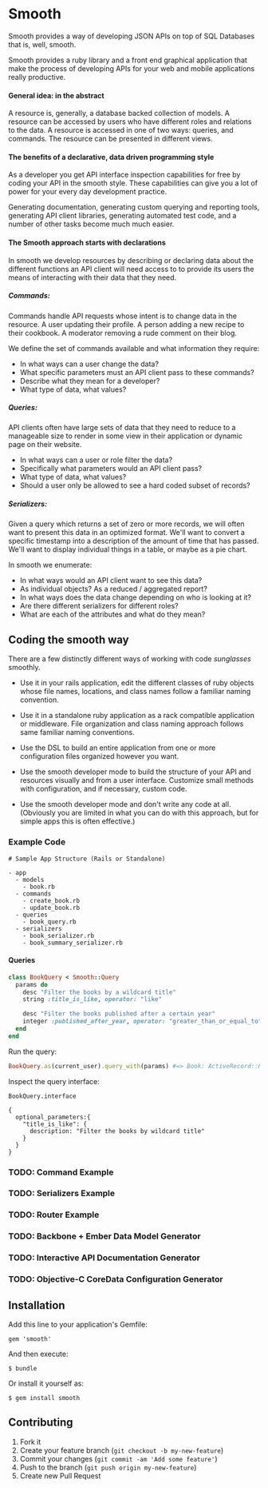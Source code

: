 # Smooth

Smooth provides a way of developing JSON APIs on top of SQL Databases that is, well, smooth. 

Smooth provides a ruby library and a front end graphical application
that make the process of developing APIs for your web and mobile
applications really productive. 

#### General idea: in the abstract

A resource is, generally, a database backed collection of models. A
resource can be accessed by users who have different roles and relations
to the data.  A resource is accessed in one of two ways: queries, and
commands.  The resource can be presented in different views.

#### The benefits of a declarative, data driven programming style

As a developer you get API interface inspection capabilities 
for free by coding your API in the smooth style.  These capabilities can give you a lot of power 
for your every day development practice.

Generating documentation, generating custom querying and reporting
tools, generating API client libraries, generating automated test code,
and a number of other tasks become much much easier.

#### The Smooth approach starts with declarations

In smooth we develop resources by describing or declaring data about the
different functions an API client will need access to to provide its
users the means of interacting with their data that they need.

##### Commands:

Commands handle API requests whose intent is to change data in the
resource. A user updating their profile. A person adding a new recipe
to their cookbook. A moderator removing a rude comment on their blog. 

We define the set of commands available and what information they
require:

- In what ways can a user change the data?
- What specific parameters must an API client pass to these commands?
- Describe what they mean for a developer?
- What type of data, what values?

##### Queries:

API clients often have large sets of data that they need to reduce to a  
manageable size to render in some view in their application or dynamic
page on their website.

- In what ways can a user or role filter the data? 
- Specifically what parameters would an API client pass? 
- What type of data, what values?
- Should a user only be allowed to see a hard coded subset of records? 

##### Serializers:

Given a query which returns a set of zero or more records, we will often
want to present this data in an optimized format.  We'll want to convert 
a specific timestamp into a description of the amount of time that has
passed.  We'll want to display individual things in a table, or maybe as a pie chart. 

In smooth we enumerate:

- In what ways would an API client want to see this data? 
- As individual objects? As a reduced / aggregated report?
- In what ways does the data change depending on who is looking at it?
- Are there different serializers for different roles?
- What are each of the attributes and what do they mean?

## Coding the smooth way 

There are a few distinctly different ways of working with code *sunglasses* smoothly.

- Use it in your rails application, edit the different classes of ruby
  objects whose file names, locations, and class names follow a familiar
  naming convention.

- Use it in a standalone ruby application as a rack compatible
  application or middleware.  File organization and class naming approach
  follows same familiar naming conventions.

- Use the DSL to build an entire application from one or more configuration
  files organized however you want.

- Use the smooth developer mode to build the structure of your API and
  resources visually and from a user interface.  Customize small methods
  with configuration, and if necessary, custom code.

- Use the smooth developer mode and don't write any code at all.
  (Obviously you are limited in what you can do with this approach, but
  for simple apps this is often effective.)

### Example Code

```
# Sample App Structure (Rails or Standalone)

- app
  - models
    - book.rb
  - commands
    - create_book.rb
    - update_book.rb
  - queries
    - book_query.rb
  - serializers
    - book_serializer.rb
    - book_summary_serializer.rb
```

#### Queries

```ruby
class BookQuery < Smooth::Query
  params do
    desc "Filter the books by a wildcard title"
    string :title_is_like, operator: "like"

    desc "Filter the books published after a certain year"
    integer :published_after_year, operator: "greater_than_or_equal_to", min_length: 4
  end
end
```

Run the query:

```ruby
BookQuery.as(current_user).query_with(params) #=> Book: ActiveRecord::Relation
```

Inspect the query interface:

```
BookQuery.interface 

{
  optional_parameters:{
    "title_is_like": {
      description: "Filter the books by wildcard title" 
    }
  }
}
```

### TODO: Command Example 
### TODO: Serializers Example
### TODO: Router Example
### TODO: Backbone + Ember Data Model Generator
### TODO: Interactive API Documentation Generator
### TODO: Objective-C CoreData Configuration Generator 

## Installation

Add this line to your application's Gemfile:

    gem 'smooth'

And then execute:

    $ bundle

Or install it yourself as:

    $ gem install smooth

## Contributing

1. Fork it
2. Create your feature branch (`git checkout -b my-new-feature`)
3. Commit your changes (`git commit -am 'Add some feature'`)
4. Push to the branch (`git push origin my-new-feature`)
5. Create new Pull Request
